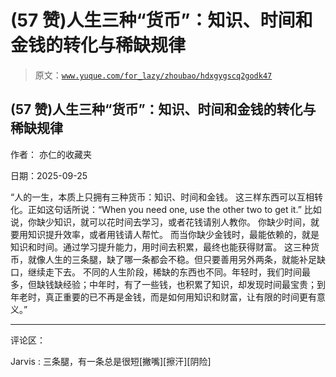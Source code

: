 # (57 赞)人生三种“货币”：知识、时间和金钱的转化与稀缺规律

> 原文：[`www.yuque.com/for_lazy/zhoubao/hdxgygscq2godk47`](https://www.yuque.com/for_lazy/zhoubao/hdxgygscq2godk47)

## (57 赞)人生三种“货币”：知识、时间和金钱的转化与稀缺规律

作者： 亦仁的收藏夹

日期：2025-09-25

“人的一生，本质上只拥有三种货币：知识、时间和金钱。 这三样东西可以互相转化。正如这句话所说：“When you need one, use the
other two to get it.” 比如说，你缺少知识，就可以花时间去学习，或者花钱请别人教你。 你缺少时间，就要用知识提升效率，或者用钱请人帮忙。
而当你缺少金钱时，最能依赖的，就是知识和时间。通过学习提升能力，用时间去积累，最终也能获得财富。
这三种货币，就像人生的三条腿，缺了哪一条都会不稳。但只要善用另外两条，就能补足缺口，继续走下去。
不同的人生阶段，稀缺的东西也不同。年轻时，我们时间最多，但缺钱缺经验；中年时，有了一些钱，也积累了知识，却发现时间最宝贵；到年老时，真正重要的已不再是金钱，而是如何用知识和财富，让有限的时间更有意义。”

* * *

评论区：

Jarvis : 三条腿，有一条总是很短[撇嘴][擦汗][阴险]